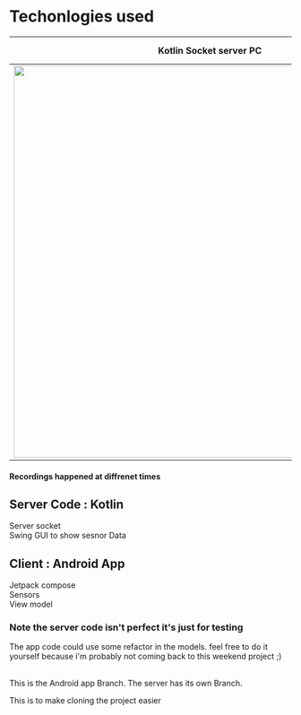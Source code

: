 
# Techonlogies used

| Kotlin Socket server PC  | Android Jetpack Compose Application |
| ------------- | ------------- |
| <img src= "https://user-images.githubusercontent.com/20628286/171086480-38a3a7f5-67bc-417d-853e-cf5e0e13cea4.gif" width ="700">|   <img src= "https://user-images.githubusercontent.com/20628286/171086474-05156e46-28e3-485e-b819-c2f33ac6db6f.gif" width ="200">
#### Recordings happened at diffrenet times 

## Server Code : Kotlin
Server socket <br>
Swing GUI to show sesnor Data


## Client : Android App
Jetpack compose <br>
Sensors <br>
View model


### Note the server code isn't perfect it's just for testing

The app code could use some refactor in the models.
feel free to do it yourself because i'm probably not coming back to this weekend project ;)

<br>
This is the Android app Branch. 
The server has its own Branch.

This is to make cloning the project easier 
